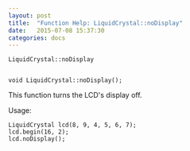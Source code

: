 ```yaml
---
layout: post
title:  "Function Help: LiquidCrystal::noDisplay"
date:   2015-07-08 15:37:30
categories: docs
---
```


	LiquidCrystal::noDisplay


	void LiquidCrystal::noDisplay();

This function turns the LCD's display off.

Usage:

	LiquidCrystal lcd(8, 9, 4, 5, 6, 7);
	lcd.begin(16, 2);
	lcd.noDisplay();


